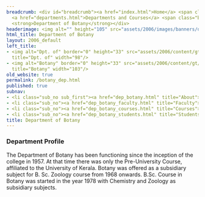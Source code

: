 ```yaml
---
breadcrumb: <div id="breadcrumb"><a href="index.html">Home</a> <span class="breadcrumb_spacer">&gt;</span>
  <a href="departments.html">Departments and Courses</a> <span class="breadcrumb_spacer">&gt;</span>
  <strong>Department of Botany</strong></div>
headerimage: <img alt="" height="105" src="assets/2006/images/banners/departments.jpg" width="472"/>
html_title: Department of Botany
layout: 2006_default
left_title:
- <img alt="Dpt. of" border="0" height="33" src="assets/2006/content/gt/fcb6421c7c62628408190d4ca84029e5.png"
  title="Dpt. of" width="98"/>
- <img alt="Botany" border="0" height="33" src="assets/2006/content/gt/5e27a06476458eedd01db97afdec71f6.png"
  title="Botany" width="103"/>
old_website: true
permalink: /botany_dep.html
published: true
subnav:
- <li class="sub_no sub_first"><a href="dep_botany.html" title="About">About</a></li>
- <li class="sub_no"><a href="dep_botany_faculty.html" title="Faculty">Faculty</a></li>
- <li class="sub_no"><a href="dep_botany_courses.html" title="Courses">Courses</a></li>
- <li class="sub_no"><a href="dep_botany_students.html" title="Students">Students</a></li>
title: Department of Botany
---
```


### Department Profile

The Department of Botany has been functioning since the inception of the
college in 1957. At that time there was only the Pre-University Course,
affiliated to the University of Kerala. Botany was offered as a subsidiary
subject for B. Sc. Zoology course from 1968 onwards. B.Sc. Course in Botany
was started in the year 1978 with Chemistry and Zoology as subsidiary
subjects.